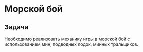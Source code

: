 # Морской бой

## Задача

Необходимо реализовать механику игры в морской бой с
использованием мин, подводных лодок, минных тральщиков.
